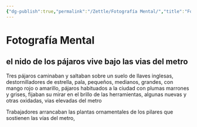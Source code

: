 ```yaml
---
{"dg-publish":true,"permalink":"/Zettle/Fotografía Mental/","title":"Fotografía Mental","tags":["ZeType/Ensayo","Contexto/Universidad"],"created":"2023-07-23T12:39:38.710-05:00","updated":"2023-09-09T18:21:22.955-05:00"}
---
```



# Fotografía Mental
## el nido de los pájaros vive bajo las vias del metro
Tres pájaros caminaban y saltaban sobre un suelo de llaves inglesas, destornilladores de estrella, pala, pequeños, medianos, grandes, con mango rojo o amarillo, pájaros habituados a la ciudad con plumas marrones y grises, fijaban su mirar en el brillo de las herramientas, algunas nuevas y otras oxidadas, vias elevadas del metro 

Trabajadores arrancaban las plantas ornamentales de los pilares que sostienen las vías del metro,